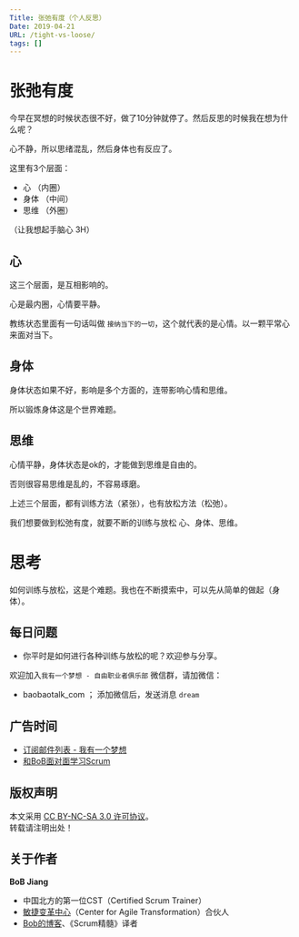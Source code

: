 ```yaml
---
Title: 张弛有度（个人反思）
Date: 2019-04-21
URL: /tight-vs-loose/ 
tags: []
---
```


# 张弛有度

今早在冥想的时候状态很不好，做了10分钟就停了。然后反思的时候我在想为什么呢？

心不静，所以思绪混乱，然后身体也有反应了。

这里有3个层面：

- 心 （内圈）
- 身体 （中间）
- 思维 （外圈）

（让我想起手脑心 3H）

## 心
这三个层面，是互相影响的。

心是最内圈，心情要平静。

教练状态里面有一句话叫做 `接纳当下的一切`，这个就代表的是心情。以一颗平常心来面对当下。

## 身体
身体状态如果不好，影响是多个方面的，连带影响心情和思维。

所以锻炼身体这是个世界难题。

## 思维
心情平静，身体状态是ok的，才能做到思维是自由的。

否则很容易思维是乱的，不容易琢磨。

上述三个层面，都有训练方法（紧张），也有放松方法（松弛）。

我们想要做到松弛有度，就要不断的训练与放松 心、身体、思维。

# 思考
如何训练与放松，这是个难题。我也在不断摸索中，可以先从简单的做起（身体）。

## 每日问题
- 你平时是如何进行各种训练与放松的呢？欢迎参与分享。

欢迎加入`我有一个梦想 - 自由职业者俱乐部` 微信群，请加微信：

- baobaotalk_com  ； 添加微信后，发送消息 `dream`

## 广告时间

- [订阅邮件列表 - 我有一个梦想](https://tinyletter.com/bobjiang)
- [和BoB面对面学习Scrum](https://appmopev1px9533.h5.xiaoeknow.com/homepage) 

## 版权声明

本文采用 [CC BY-NC-SA 3.0 许可协议](https://creativecommons.org/licenses/by-nc-sa/3.0/deed.zh)。  
转载请注明出处！

## 关于作者

**BoB Jiang**

- 中国北方的第一位CST（Certified Scrum Trainer）  
- [敏捷变革中心](https://www.c4at.cn/)（Center for Agile Transformation）合伙人  
- [Bob的博客](https://www.bobjiang.com)、《Scrum精髓》译者
